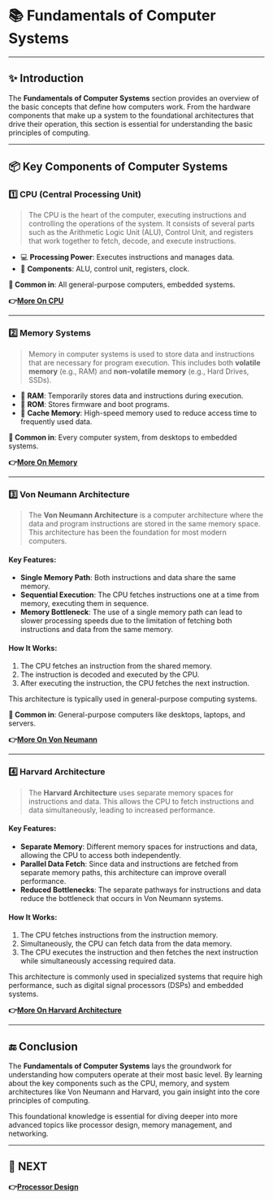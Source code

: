 # 📚 **Fundamentals of Computer Systems**

---

## ✨ Introduction

The **Fundamentals of Computer Systems** section provides an overview of the basic concepts that define how computers work. From the hardware components that make up a system to the foundational architectures that drive their operation, this section is essential for understanding the basic principles of computing.


---

## 📦 Key Components of Computer Systems

### 1️⃣ **CPU (Central Processing Unit)**

> The CPU is the heart of the computer, executing instructions and controlling the operations of the system. It consists of several parts such as the Arithmetic Logic Unit (ALU), Control Unit, and registers that work together to fetch, decode, and execute instructions.

- 💻 **Processing Power**: Executes instructions and manages data.
- 🔧 **Components**: ALU, control unit, registers, clock.

**📌 Common in**: All general-purpose computers, embedded systems.

**👉[More On CPU](https://www.lenovo.com/ca/en/glossary/what-is-cpu/?orgRef=https%253A%252F%252Fwww.google.com%252F&srsltid=AfmBOoovghSzs3RdiY6QbQm93VEY4kO9wFNHD5SE9ws9k_2_x4ZwL2lo)**

---

### 2️⃣ **Memory Systems**

> Memory in computer systems is used to store data and instructions that are necessary for program execution. This includes both **volatile memory** (e.g., RAM) and **non-volatile memory** (e.g., Hard Drives, SSDs).

- 💾 **RAM**: Temporarily stores data and instructions during execution.
- 🧠 **ROM**: Stores firmware and boot programs.
- 🏃 **Cache Memory**: High-speed memory used to reduce access time to frequently used data.

**📌 Common in**: Every computer system, from desktops to embedded systems.

**👉[More On Memory](../../Digital_Circuit/Memory_Circuit)**

---

### 3️⃣ **Von Neumann Architecture**

> The **Von Neumann Architecture** is a computer architecture where the data and program instructions are stored in the same memory space. This architecture has been the foundation for most modern computers.

#### **Key Features:**
- **Single Memory Path**: Both instructions and data share the same memory.
- **Sequential Execution**: The CPU fetches instructions one at a time from memory, executing them in sequence.
- **Memory Bottleneck**: The use of a single memory path can lead to slower processing speeds due to the limitation of fetching both instructions and data from the same memory.

#### **How It Works:**
1. The CPU fetches an instruction from the shared memory.
2. The instruction is decoded and executed by the CPU.
3. After executing the instruction, the CPU fetches the next instruction.

This architecture is typically used in general-purpose computing systems.

**📌 Common in**: General-purpose computers like desktops, laptops, and servers.

**👉[More On Von Neumann](https://www.echosciences-grenoble.fr/articles/recherche-informatique-industrie-comprendre-l-architecture-von-neumann-6-12-annee-2021)**

---

### 4️⃣ **Harvard Architecture**

> The **Harvard Architecture** uses separate memory spaces for instructions and data. This allows the CPU to fetch instructions and data simultaneously, leading to increased performance.

#### **Key Features:**
- **Separate Memory**: Different memory spaces for instructions and data, allowing the CPU to access both independently.
- **Parallel Data Fetch**: Since data and instructions are fetched from separate memory paths, this architecture can improve overall performance.
- **Reduced Bottlenecks**: The separate pathways for instructions and data reduce the bottleneck that occurs in Von Neumann systems.

#### **How It Works:**
1. The CPU fetches instructions from the instruction memory.
2. Simultaneously, the CPU can fetch data from the data memory.
3. The CPU executes the instruction and then fetches the next instruction while simultaneously accessing required data.

This architecture is commonly used in specialized systems that require high performance, such as digital signal processors (DSPs) and embedded systems.


**👉[More On Harvard Architecture](https://www.spiceworks.com/tech/tech-general/articles/von-neumann-architecture-vs-harvard-architecture/)**

---




## 🔚 Conclusion

The **Fundamentals of Computer Systems** lays the groundwork for understanding how computers operate at their most basic level. By learning about the key components such as the CPU, memory, and system architectures like Von Neumann and Harvard, you gain insight into the core principles of computing.

This foundational knowledge is essential for diving deeper into more advanced topics like processor design, memory management, and networking.

---

## 🔹 NEXT  
**👉[Processor Design](../Processor)**
